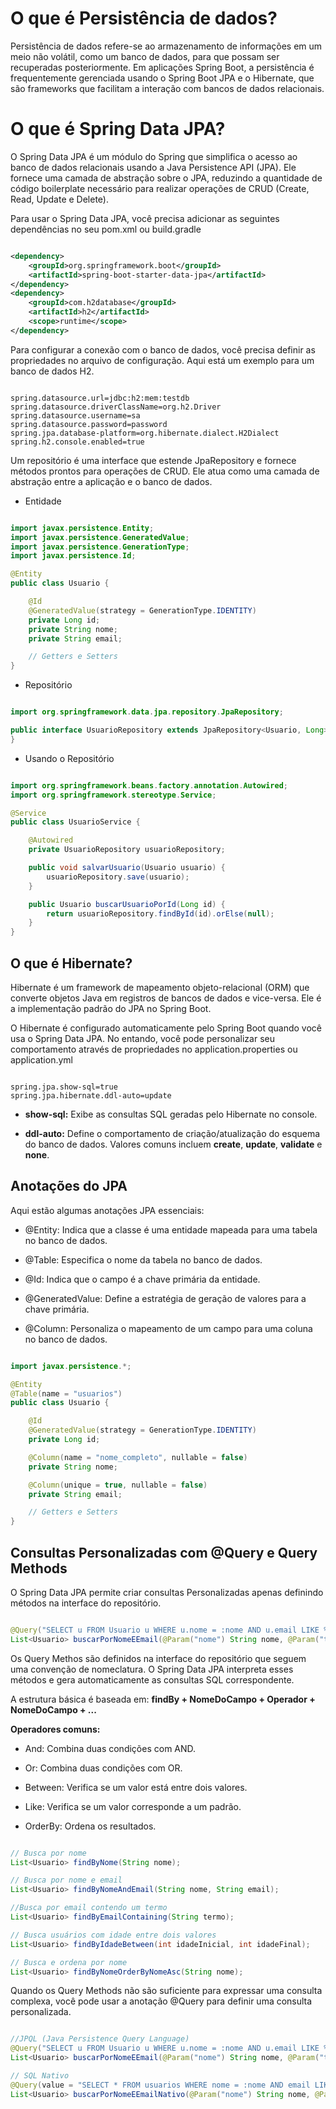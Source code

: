 # O que é Persistência de dados?

Persistência de dados refere-se ao armazenamento de informações em um meio não volátil, como um banco de dados, para que possam ser recuperadas posteriormente. Em aplicações Spring Boot, a persistência é frequentemente gerenciada usando o Spring Boot JPA e o Hibernate, que são frameworks que facilitam a interação com bancos de dados relacionais.

# O que é Spring Data JPA?

O Spring Data JPA é um módulo do Spring que simplifica o acesso ao banco de dados relacionais usando a Java Persistence API (JPA). Ele fornece uma camada de abstração sobre o JPA, reduzindo a quantidade de código boilerplate necessário para realizar operações de CRUD (Create, Read, Update e Delete).

Para usar o Spring Data JPA, você precisa adicionar as seguintes dependências no seu pom.xml ou build.gradle

``` xml

<dependency>
    <groupId>org.springframework.boot</groupId>
    <artifactId>spring-boot-starter-data-jpa</artifactId>
</dependency>
<dependency>
    <groupId>com.h2database</groupId>
    <artifactId>h2</artifactId>
    <scope>runtime</scope>
</dependency>

```

Para configurar a conexão com o banco de dados, você precisa definir as propriedades no arquivo de configuração. Aqui está um exemplo para um banco de dados H2.

``` properties

spring.datasource.url=jdbc:h2:mem:testdb
spring.datasource.driverClassName=org.h2.Driver
spring.datasource.username=sa
spring.datasource.password=password
spring.jpa.database-platform=org.hibernate.dialect.H2Dialect
spring.h2.console.enabled=true

```

Um repositório é uma interface que estende JpaRepository e fornece métodos prontos para operações de CRUD. Ele atua como uma camada de abstração entre a aplicação e o banco de dados.

- Entidade

``` Java

import javax.persistence.Entity;
import javax.persistence.GeneratedValue;
import javax.persistence.GenerationType;
import javax.persistence.Id;

@Entity
public class Usuario {

    @Id
    @GeneratedValue(strategy = GenerationType.IDENTITY)
    private Long id;
    private String nome;
    private String email;

    // Getters e Setters
}

```

- Repositório

``` Java

import org.springframework.data.jpa.repository.JpaRepository;

public interface UsuarioRepository extends JpaRepository<Usuario, Long> {
}

```

- Usando o Repositório

``` Java

import org.springframework.beans.factory.annotation.Autowired;
import org.springframework.stereotype.Service;

@Service
public class UsuarioService {

    @Autowired
    private UsuarioRepository usuarioRepository;

    public void salvarUsuario(Usuario usuario) {
        usuarioRepository.save(usuario);
    }

    public Usuario buscarUsuarioPorId(Long id) {
        return usuarioRepository.findById(id).orElse(null);
    }
}

```

## O que é Hibernate?

Hibernate é um framework de mapeamento objeto-relacional (ORM) que converte objetos Java em registros de bancos de dados e vice-versa. Ele é a implementação padrão do JPA no Spring Boot.

O Hibernate é configurado automaticamente pelo Spring Boot quando você usa o Spring Data JPA. No entando, você pode personalizar seu comportamento através de propriedades no application.properties ou application.yml

``` properties

spring.jpa.show-sql=true
spring.jpa.hibernate.ddl-auto=update

```

- **show-sql:** Exibe as consultas SQL geradas pelo Hibernate no console.

- **ddl-auto:** Define o comportamento de criação/atualização do esquema do banco de dados. Valores comuns incluem **create**, **update**, **validate** e **none**.

## Anotações do JPA

Aqui estão algumas anotações JPA essenciais:

- @Entity: Indica que a classe é uma entidade mapeada para uma tabela no banco de dados.

- @Table: Especifica o nome da tabela no banco de dados.

- @Id: Indica que o campo é a chave primária da entidade.

- @GeneratedValue: Define a estratégia de geração de valores para a chave primária.

- @Column: Personaliza o mapeamento de um campo para uma coluna no banco de dados.

``` Java

import javax.persistence.*;

@Entity
@Table(name = "usuarios")
public class Usuario {

    @Id
    @GeneratedValue(strategy = GenerationType.IDENTITY)
    private Long id;

    @Column(name = "nome_completo", nullable = false)
    private String nome;

    @Column(unique = true, nullable = false)
    private String email;

    // Getters e Setters
}

```

## Consultas Personalizadas com @Query e Query Methods

O Spring Data JPA permite criar consultas Personalizadas apenas definindo métodos na interface do repositório.

``` Java

@Query("SELECT u FROM Usuario u WHERE u.nome = :nome AND u.email LIKE %:termo%")
List<Usuario> buscarPorNomeEEmail(@Param("nome") String nome, @Param("termo") String termo);

```

Os Query Methos são definidos na interface do repositório que seguem uma convenção de nomeclatura. O Spring Data JPA interpreta esses métodos e gera automaticamente as consultas SQL correspondente.

A estrutura básica é baseada em: **findBy + NomeDoCampo + Operador + NomeDoCampo + ...**

**Operadores comuns:**

- And: Combina duas condições com AND.

- Or: Combina duas condições com OR.

- Between: Verifica se um valor está entre dois valores.

- Like: Verifica se um valor corresponde a um padrão.

- OrderBy: Ordena os resultados.

``` Java

// Busca por nome
List<Usuario> findByNome(String nome);

// Busca por nome e email
List<Usuario> findByNomeAndEmail(String nome, String email);

//Busca por email contendo um termo
List<Usuario> findByEmailContaining(String termo);

// Busca usuários com idade entre dois valores
List<Usuario> findByIdadeBetween(int idadeInicial, int idadeFinal);

// Busca e ordena por nome
List<Usuario> findByNomeOrderByNomeAsc(String nome);

```

Quando os Query Methods não são suficiente para expressar uma consulta complexa, você pode usar a anotação @Query para definir uma consulta personalizada.

``` Java

//JPQL (Java Persistence Query Language)
@Query("SELECT u FROM Usuario u WHERE u.nome = :nome AND u.email LIKE %:termo%")
List<Usuario> buscarPorNomeEEmail(@Param("nome") String nome, @Param("termo") String termo);

// SQL Nativo
@Query(value = "SELECT * FROM usuarios WHERE nome = :nome AND email LIKE %:termo%", nativeQuery = true)
List<Usuario> buscarPorNomeEEmailNativo(@Param("nome") String nome, @Param("termo") String termo);


